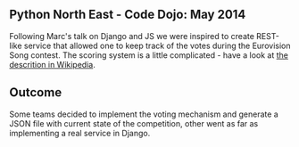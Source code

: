 Python North East - Code Dojo: May 2014
---------------------------------------

Following Marc's talk on Django and JS we were inspired to create
REST-like service that allowed one to keep track of the votes during
the Eurovision Song contest. The scoring system is a little
complicated - have a look at [the descrition in Wikipedia][voting].

Outcome
-------

Some teams decided to implement the voting mechanism and generate a JSON
file with current state of the competition, other went as far as implementing
a real service in Django.


[voting]: http://en.wikipedia.org/wiki/Voting_at_the_Eurovision_Song_Contest

